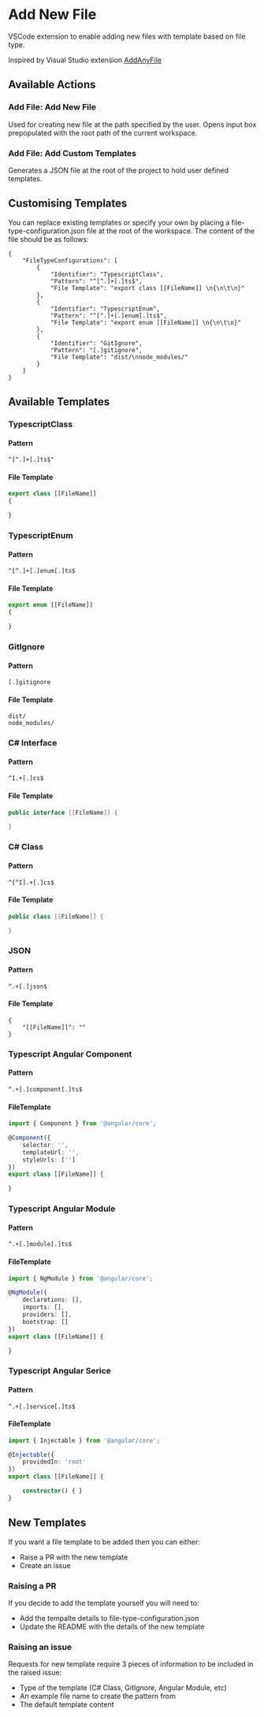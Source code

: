 # Add New File

VSCode extension to enable adding new files with template based on file type.

Inspired by Visual Studio extension [AddAnyFile](https://github.com/madskristensen/AddAnyFile)

## Available Actions

### Add File: Add New File

Used for creating new file at the path specified by the user. Opens input box prepopulated with the root path of the current workspace.

### Add File: Add Custom Templates

Generates a JSON file at the root of the project to hold user defined templates.

## Customising Templates

You can replace existing templates or specify your own by placing a file-type-configuration.json file at the root of the workspace. The content of the file should be as follows:

```
{
    "FileTypeConfigurations": [
        {
            "Identifier": "TypescriptClass",
            "Pattern": "^[^.]+[.]ts$",
            "File Template": "export class [[FileName]] \n{\n\t\n}"
        },
        {
            "Identifier": "TypescriptEnum",
            "Pattern": "^[^.]+[.]enum[.]ts$",
            "File Template": "export enum [[FileName]] \n{\n\t\n}"
        },
        {
            "Identifier": "GitIgnore",
            "Pattern": "[.]gitignore",
            "File Template": "dist/\nnode_modules/"
        }
    ]
}
```

## Available Templates

### TypescriptClass

#### Pattern

```regex
^[^.]+[.]ts$"
```

#### File Template

```typescript
export class [[FileName]]
{

}
```

### TypescriptEnum

#### Pattern

```regex
^[^.]+[.]enum[.]ts$
```

#### File Template

```typescript
export enum [[FileName]]
{

}
```

### GitIgnore

#### Pattern

```regex
[.]gitignore
```

#### File Template

```
dist/
node_modules/
```

### C# Interface

#### Pattern

```regex
^I.+[.]cs$
```

#### File Template

```C#
public interface [[FileName]] {

}
```

### C# Class

#### Pattern

```regex
^[^I].+[.]cs$
```

#### File Template

```C#
public class [[FileName]] {

}
```

### JSON

#### Pattern

```regex
^.+[.]json$
```

#### File Template

```
{
    "[[FileName]]": ""
}
```

### Typescript Angular Component

#### Pattern

```regex
^.+[.]component[.]ts$
```

#### FileTemplate

```typescript
import { Component } from '@angular/core';

@Component({
    selector: '',
    templateUrl: '',
    styleUrls: ['']
})
export class [[FileName]] {

}
```

### Typescript Angular Module

#### Pattern

```regex
^.+[.]module[.]ts$
```

#### FileTemplate

```typescript
import { NgModule } from '@angular/core';

@NgModule({
    declarations: [],
    imports: [],
    providers: [],
    bootstrap: []
})
export class [[FileName]] {

}
```

### Typescript Angular Serice

#### Pattern

```regex
^.+[.]service[.]ts$
```

#### FileTemplate

```typescript
import { Injectable } from '@angular/core';

@Injectable({
    providedIn: 'root'
})
export class [[FileName]] {

    constructor() { }
}
```

## New Templates

If you want a file template to be added then you can either:

- Raise a PR with the new template
- Create an issue

### Raising a PR

If you decide to add the template yourself you will need to:

- Add the tempalte details to file-type-configuration.json
- Update the README with the details of the new template

### Raising an issue

Requests for new template require 3 pieces of information to be included in the raised issue:

- Type of the template (C# Class, GitIgnore, Angular Module, etc)
- An example file name to create the pattern from
- The default template content
